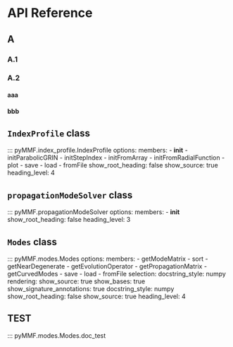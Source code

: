# API Reference

## A

### A.1

### A.2
#### aaa
#### bbb
## `IndexProfile` class




::: pyMMF.index_profile.IndexProfile
    options:
      members:
        - __init__
        - initParabolicGRIN
        - initStepIndex
        - initFromArray
        - initFromRadialFunction
        - plot
        - save
        - load
        - fromFile
      show_root_heading: false
      show_source: true
      heading_level: 4

## `propagationModeSolver` class

::: pyMMF.propagationModeSolver
    options:
      members:
        - __init__
      show_root_heading: false
      heading_level: 3

## `Modes` class

::: pyMMF.modes.Modes
    options:
      members:
        - getModeMatrix
        - sort
        - getNearDegenerate
        - getEvolutionOperator
        - getPropagationMatrix
        - getCurvedModes
        - save
        - load
        - fromFile
      selection:
            docstring_style: numpy
      rendering:
            show_source: true
            show_bases: true
            show_signature_annotations: true
      docstring_style: numpy
      show_root_heading: false
      show_source: true
      heading_level: 4

## TEST
::: pyMMF.modes.Modes.doc_test

